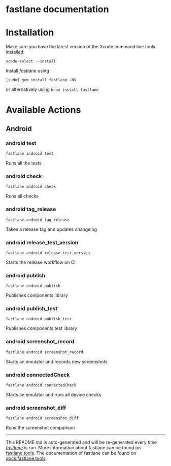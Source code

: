 fastlane documentation
================
# Installation

Make sure you have the latest version of the Xcode command line tools installed:

```
xcode-select --install
```

Install _fastlane_ using
```
[sudo] gem install fastlane -NV
```
or alternatively using `brew install fastlane`

# Available Actions
## Android
### android test
```
fastlane android test
```
Runs all the tests
### android check
```
fastlane android check
```
Runs all checks
### android tag_release
```
fastlane android tag_release
```
Takes a release tag and updates changelog
### android release_test_version
```
fastlane android release_test_version
```
Starts the release workflow on CI
### android publish
```
fastlane android publish
```
Publishes components library
### android publish_test
```
fastlane android publish_test
```
Publishes components test library
### android screenshot_record
```
fastlane android screenshot_record
```
Starts an emulator and records new screenshots
### android connectedCheck
```
fastlane android connectedCheck
```
Starts an emulator and runs all device checks
### android screenshot_diff
```
fastlane android screenshot_diff
```
Runs the screenshot comparison

----

This README.md is auto-generated and will be re-generated every time [_fastlane_](https://fastlane.tools) is run.
More information about fastlane can be found on [fastlane.tools](https://fastlane.tools).
The documentation of fastlane can be found on [docs.fastlane.tools](https://docs.fastlane.tools).
